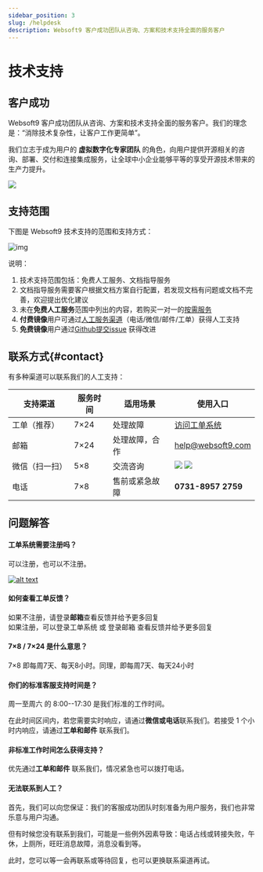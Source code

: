 ```yaml
---
sidebar_position: 3
slug: /helpdesk
description: Websoft9 客户成功团队从咨询、方案和技术支持全面的服务客户
---
```


# 技术支持

## 客户成功

Websoft9 客户成功团队从咨询、方案和技术支持全面的服务客户。我们的理念是：“消除技术复杂性，让客户工作更简单”。

我们立志于成为用户的 **虚拟数字化专家团队** 的角色，向用户提供开源相关的咨询、部署、交付和连接集成服务，让全球中小企业能够平等的享受开源技术带来的生产力提升。    

![](https://libs.websoft9.com/Websoft9/DocsPicture/zh/common/cst-websoft9.png)


## 支持范围

下图是 Websoft9 技术支持的范围和支持方式：  

![img](https://libs.websoft9.com/Websoft9/DocsPicture/zh/common/supportmind-websoft9.png)


说明：

1. 技术支持范围包括：免费人工服务、文档指导服务
2. 文档指导服务需要客户根据文档方案自行配置，若发现文档有问题或文档不完善，欢迎提出优化建议
3. 未在**免费人工服务**范围中列出的内容，若购买一对一的[按需服务](./buy/service)
4. **付费镜像**用户可通过[人工服务渠道](#contact)（电话/微信/邮件/工单）获得人工支持
5. **免费镜像**用户通过[Github提交issue](https://github.com/Websoft9) 获得改进

## 联系方式{#contact}

有多种渠道可以联系我们的人工支持：
  
| 支持渠道 | 服务时间 | 适用场景| 使用入口|
| --- | --- | --- | --- |
| 工单（推荐） | 7×24 | 处理故障 | [访问工单系统](https://share.hsforms.com/1V3u-6EPoRgOKEdi9kSk12w568t5)|
| 邮箱 | 7×24 | 处理故障，合作 | help@websoft9.com|
| 微信（扫一扫） | 5×8| 交流咨询 | ![](https://libs.websoft9.com/websites/zh/wx-lz.png) ![](https://libs.websoft9.com/websites/zh/wx-cdl.png) |
| 电话 | 7×8| 售前或紧急故障 | **0731-8957 2759**|


## 问题解答

#### 工单系统需要注册吗？

可以注册，也可以不注册。

[![alt text](https://libs.websoft9.com/Websoft9/DocsPicture/zh/common/workorder-ui.png "title")](https://share.hsforms.com/1V3u-6EPoRgOKEdi9kSk12w568t5)

#### 如何查看工单反馈？

如果不注册，请登录**邮箱**查看反馈并给予更多回复  
如果注册，可以登录工单系统 或 登录邮箱 查看反馈并给予更多回复 

#### 7×8 / 7×24 是什么意思？

7×8 即每周7天、每天8小时。同理，即每周7天、每天24小时

#### 你们的标准客服支持时间是？

周一至周六 的 8:00--17:30 是我们标准的工作时间。

在此时间区间内，若您需要实时响应，请通过**微信或电话**联系我们。若接受 1 个小时内响应，请通过**工单和邮件** 联系我们。

#### 非标准工作时间怎么获得支持？

优先通过**工单和邮件** 联系我们，情况紧急也可以拨打电话。  

#### 无法联系到人工？

首先，我们可以向您保证：我们的客服成功团队时刻准备为用户服务，我们也非常乐意与用户沟通。  

但有时候您没有联系到我们，可能是一些例外因素导致：电话占线或转接失败，午休，上厕所，旺旺消息故障，消息没看到等。   

此时，您可以等一会再联系或等待回复，也可以更换联系渠道再试。